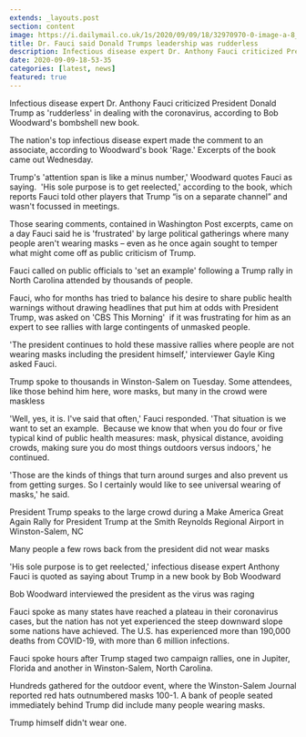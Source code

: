 ```yaml
---
extends: _layouts.post
section: content
image: https://i.dailymail.co.uk/1s/2020/09/09/18/32970970-0-image-a-8_1599672595998.jpg 
title: Dr. Fauci said Donald Trumps leadership was rudderless 
description: Infectious disease expert Dr. Anthony Fauci criticized President Donald Trump as rudderless in dealing with the coronavirus, according to Bob Woodwards bombshell new book. 
date: 2020-09-09-18-53-35 
categories: [latest, news] 
featured: true 
--- 
```

Infectious disease expert Dr. Anthony Fauci criticized President Donald Trump as 'rudderless' in dealing with the coronavirus, according to Bob Woodward's bombshell new book.  

The nation's top infectious disease expert made the comment to an associate, according to Woodward's book 'Rage.' Excerpts of the book came out Wednesday. 

Trump's 'attention span is like a minus number,' Woodward quotes Fauci as saying.  'His sole purpose is to get reelected,' according to the book, which reports Fauci told other players that Trump “is on a separate channel” and wasn't focussed in meetings. 

Those searing comments, contained in Washington Post excerpts, came on a day Fauci said he is 'frustrated' by large political gatherings where many people aren't wearing masks – even as he once again sought to temper what might come off as public criticism of Trump. 

Fauci called on public officials to 'set an example' following a Trump rally in North Carolina attended by thousands of people. 

Fauci, who for months has tried to balance his desire to share public health warnings without drawing headlines that put him at odds with President Trump, was asked on 'CBS This Morning'  if it was frustrating for him as an expert to see rallies with large contingents of unmasked people. 

'The president continues to hold these massive rallies where people are not wearing masks including the president himself,' interviewer Gayle King asked Fauci.

Trump spoke to thousands in Winston-Salem on Tuesday. Some attendees, like those behind him here, wore masks, but many in the crowd were maskless

'Well, yes, it is. I've said that often,' Fauci responded. 'That situation is we want to set an example.  Because we know that when you do four or five typical kind of public health measures: mask, physical distance, avoiding crowds, making sure you do most things outdoors versus indoors,' he continued.  

'Those are the kinds of things that turn around surges and also prevent us from getting surges. So I certainly would like to see universal wearing of masks,' he said.

President Trump speaks to the large crowd during a Make America Great Again Rally for President Trump at the Smith Reynolds Regional Airport in Winston-Salem, NC

Many people a few rows back from the president did not wear masks

'His sole purpose is to get reelected,' infectious disease expert Anthony Fauci is quoted as saying about Trump in a new book by Bob Woodward

Bob Woodward interviewed the president as the virus was raging

Fauci spoke as many states have reached a plateau in their coronavirus cases, but the nation has not yet experienced the steep downward slope some nations have achieved. The U.S. has experienced more than 190,000 deaths from COVID-19, with more than 6 million infections.

Fauci spoke hours after Trump staged two campaign rallies, one in Jupiter, Florida and another in Winston-Salem, North Carolina.

Hundreds gathered for the outdoor event, where the Winston-Salem Journal reported red hats outnumbered masks 100-1. A bank of people seated immediately behind Trump did include many people wearing masks.

Trump himself didn't wear one. 

